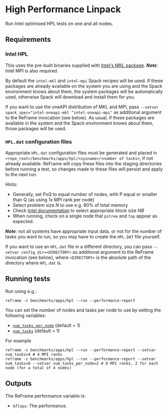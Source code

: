 # High Performance Linpack

Run Intel optimised HPL tests on one and all nodes.

## Requirements

### Intel HPL

This uses the pre-built binaries supplied with [Intel's MKL package](https://software.intel.com/content/www/us/en/develop/documentation/mkl-windows-developer-guide/top/intel-math-kernel-library-benchmarks/intel-distribution-for-linpack-benchmark/overview-of-the-intel-distribution-for-linpack-benchmark.html).
***Note***: Intel MPI is also required.

By default the `intel-mkl` and `intel-mpi` Spack recipes will be used.
If these packages are already available on the system you are using and the Spack environment knows about them, the system packages will be automatically used, otherwise Spack will download and install them for you.

If you want to use the oneAPI distribution of MKL and MPI, pass `--setvar spack_spec="intel-oneapi-mkl ^intel-oneapi-mpi"` as additional argument to the ReFrame invocation (see below).
As usual, if these packages are available in the system and the Spack environment knows about them, those packages will be used.

### `HPL.dat` configuration files

Appropriate `HPL.dat` configuration files must be generated and placed in `<repo_root>/benchmarks/apps/hpl/<sysname>/<number of tasks>`, if not already available.
ReFrame will copy these files into the staging directories before running a test, so changes made to these files will persist and apply to the next run.

Hints:
- Generally, set PxQ to equal number of nodes, with P equal or smaller than Q (as using 1x MPI rank per node)
- Select problem size *N* to use e.g. 80% of total memory
- Check [Intel documentation](https://software.intel.com/content/www/us/en/develop/documentation/mkl-linux-developer-guide/top/intel-math-kernel-library-benchmarks/intel-distribution-for-linpack-benchmark/configuring-parameters.html) to select appropriate block size *NB*
- When running, check on a single node that `pstree` and `top` appear as expected.

***Note***: not all systems have appropriate input data, or not for the number of tasks you want to run, so you may have to create the `HPL.DAT` file yourself.

If you want to use an `HPL.dat` file in a different directory, you can pass `--setvar config_dir=<DIRECTORY>` as additional argument to the ReFrame invocation (see below), where `<DIRECTORY>` is the absolute path of the directory where `HPL.dat` is.

## Running tests

Run using e.g.:

```
reframe -c benchmarks/apps/hpl --run --performance-report
```

You can set the number of nodes and tasks per node to use by setting the following variables:

* [`num_tasks_per_node`](https://reframe-hpc.readthedocs.io/en/stable/regression_test_api.html#reframe.core.pipeline.RegressionTest.num_tasks_per_node) (default = 1)
* [`num_tasks`](https://reframe-hpc.readthedocs.io/en/stable/regression_test_api.html#reframe.core.pipeline.RegressionTest.num_tasks) (default = 1)

For example

```
reframe -c benchmarks/apps/hpl --run --performance-report --setvar num_tasks=4 # 4 MPI ranks
reframe -c benchmarks/apps/hpl --run --performance-report --setvar num_tasks=8 --setvar num_tasks_per_node=2 # 8 MPI ranks, 2 for each node (for a total of 4 nodes)
```

## Outputs

The ReFrame performance variable is:

- `Gflops`: The performance.

